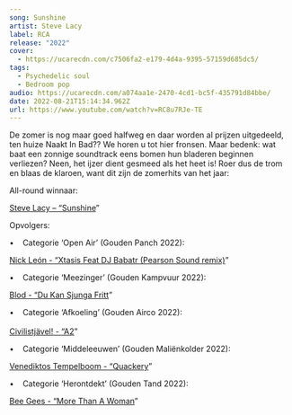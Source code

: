 ```yaml
---
song: Sunshine
artist: Steve Lacy
label: RCA
release: "2022"
cover:
  - https://ucarecdn.com/c7506fa2-e179-4d4a-9395-57159d685dc5/
tags:
  - Psychedelic soul
  - Bedroom pop
audio: https://ucarecdn.com/a074aa1e-2470-4cd1-bc5f-435791d84bbe/
date: 2022-08-21T15:14:34.962Z
url: https://www.youtube.com/watch?v=RC8u7RJe-TE
---
```

De zomer is nog maar goed halfweg en daar worden al prijzen uitgedeeld, ten huize Naakt In Bad?? We horen u tot hier fronsen. Maar bedenk: wat baat een zonnige soundtrack eens bomen hun bladeren beginnen verliezen? Neen, het ijzer dient gesmeed als het heet is! Roer dus de trom en blaas de klaroen, want dit zijn de zomerhits van het jaar:

All-round winnaar:

[Steve Lacy – “Sunshine](https://www.youtube.com/watch?v=RC8u7RJe-TE)”

Opvolgers:

•    Categorie ‘Open Air’ (Gouden Panch 2022):

[Nick León - “Xtasis Feat DJ Babatr (Pearson Sound remix)](https://nicknoexit.bandcamp.com/track/xtasis-feat-dj-babatr-pearson-sound-remix)”

•    Categorie ‘Meezinger’ (Gouden Kampvuur 2022):

[Blod - “Du Kan Sjunga Fritt](https://www.youtube.com/watch?v=NyUrnI45bRw)”

•    Categorie ‘Afkoeling’ (Gouden Airco 2022):\
\
[Civilistjävel! - “A2](https://civilistjavel.bandcamp.com/track/a2)”

•    Categorie ‘Middeleeuwen’ (Gouden Maliënkolder 2022):

[Venediktos Tempelboom - “Quackery](https://kraak.bandcamp.com/track/quackery)”

•    Categorie ‘Herontdekt’ (Gouden Tand 2022):

[Bee Gees - “More Than A Woman](https://www.youtube.com/watch?v=uQ9_MwZIaoc)”
